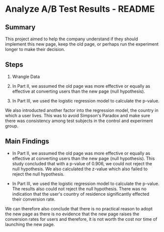 # Analyze A/B Test Results - README

## Summary
This project aimed to help the company understand if they should implement this new page, keep the old page, or perhaps run the experiment longer to make their decision.


## Steps
1. Wrangle Data

2. In Part II, we assumed the old page was more effective or equally as effective at converting users than the new page (null hypothesis). 

3. In Part III, we used the logistic regression model to calculate the p-value. 

We also introducted another factor into the regression model, the country in which a user lives. This was to avoid Simpson's Paradox and make sure there was consistency among test subjects in the control and experiment group. 


## Main Findings
- In Part II, we assumed the old page was more effective or equally as effective at converting users than the new page (null hypothesis). This study concluded that with a p-value of 0.906, we could not reject the null hypothesis. We also calculated the z-value which also failed to reject the null hypothesis.

- In Part III, we used the logistic regression model to calculate the p-value. The results also could not reject the null hypothesis. There was no indication that the user's country of residence significantly effected their conversion rate.

We can therefore also conclude that there is no practical reason to adopt the new page as there is no evidence that the new page raises the conversion rates for users and therefore, it is not worth the cost nor time of launching the new page.


